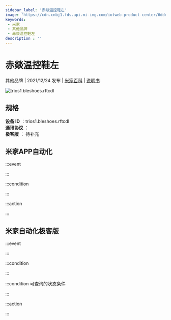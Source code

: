 ```yaml
---
sidebar_label: '赤燚温控鞋左'
image: 'https://cdn.cnbj1.fds.api.mi-img.com/iotweb-product-center/6dde70a5c5abdd11a3b97a43be74c34d_1637320126380.png?GalaxyAccessKeyId=AKVGLQWBOVIRQ3XLEW&Expires=9223372036854775807&Signature=a+vbpPcSjQz0NSa4ywjVAlxJu/c='
keywords: 
 - 米家
 - 其他品牌
 - 赤燚温控鞋左
description : ''
---
```

# 赤燚温控鞋左

其他品牌 | 2021/12/24 发布 | [米家百科](https://home.mi.com/webapp/content/baike/product/index.html?model=trios1.bleshoes.rftcdl) | [说明书](https://home.mi.com/views/introduction.html?model=trios1.bleshoes.rftcdl&region=cn)

![trios1.bleshoes.rftcdl](https://cdn.cnbj1.fds.api.mi-img.com/iotweb-product-center/6dde70a5c5abdd11a3b97a43be74c34d_1637320126380.png?GalaxyAccessKeyId=AKVGLQWBOVIRQ3XLEW&Expires=9223372036854775807&Signature=a+vbpPcSjQz0NSa4ywjVAlxJu/c=)

## 规格  
> 
**设备 ID** ：trios1.bleshoes.rftcdl  
**通讯协议** ：  
**极客版**  ： 待补充 


## 米家APP自动化  

:::event  

:::

:::condition  

:::

:::action   

:::

## 米家自动化极客版  

:::event  

:::

:::condition  

:::

:::condition 可查询的状态条件  

:::

:::action  

:::

        
